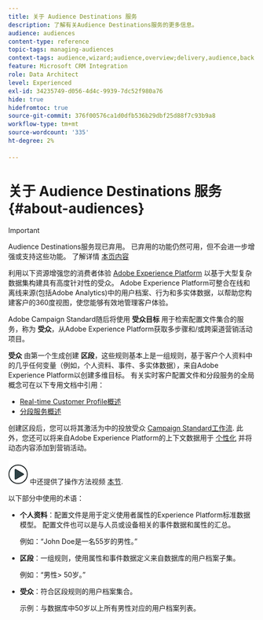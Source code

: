 ```yaml
---
title: 关于 Audience Destinations 服务
description: 了解有关Audience Destinations服务的更多信息。
audience: audiences
content-type: reference
topic-tags: managing-audiences
context-tags: audience,wizard;audience,overview;delivery,audience,back
feature: Microsoft CRM Integration
role: Data Architect
level: Experienced
exl-id: 34235749-d056-4d4c-9939-7dc52f980a76
hide: true
hidefromtoc: true
source-git-commit: 376f00576ca1d0dfb536b29dbf25d88f7c93b9a8
workflow-type: tm+mt
source-wordcount: '335'
ht-degree: 2%

---
```


# 关于 Audience Destinations 服务 {#about-audiences}

>[!IMPORTANT]
>
>Audience Destinations服务现已弃用。 已弃用的功能仍然可用，但不会进一步增强或支持这些功能。 了解详情 [本页内容](../../rn/using/deprecated-features.md)

利用以下资源增强您的消费者体验 [Adobe Experience Platform](https://experienceleague.adobe.com/docs/experience-platform/landing/home.html) 以基于大型复杂数据集构建具有高度针对性的受众。 Adobe Experience Platform可整合在线和离线来源(包括Adobe Analytics)中的用户档案、行为和多实体数据，以帮助您构建客户的360度视图，使您能够有效地管理客户体验。

Adobe Campaign Standard随后将使用 **受众目标** 用于检索配置文件集合的服务，称为 **受众**，从Adobe Experience Platform获取多步骤和/或跨渠道营销活动项目。

**受众** 由第一个生成创建 **区段**，这些规则基本上是一组规则，基于客户个人资料中的几乎任何变量（例如，个人资料、事件、多实体数据），来自Adobe Experience Platform以创建多维目标。 有关实时客户配置文件和分段服务的全局概念可在以下专用文档中引用：

* [Real-time Customer Profile概述](https://experienceleague.adobe.com/docs/experience-platform/profile/home.html)
* [分段服务概述](https://experienceleague.adobe.com/docs/experience-platform/segmentation/home.html)

创建区段后，您可以将其激活为中的投放受众 [Campaign Standard工作流](../../integrating/using/aep-targeting-audiences.md). 此外，您还可以将来自Adobe Experience Platform的上下文数据用于 [个性化](../../integrating/using/aep-personalizing-campaigns.md) 并将动态内容添加到营销活动。

![](assets/do-not-localize/how-to-video.png) 中还提供了操作方法视频 [本节](https://experienceleague.adobe.com/docs/campaign-learn/campaign-standard-tutorials/profiles-and-audiences/audience-destinations/audience-destinations-overview.html).

以下部分中使用的术语：

* **个人资料**：配置文件是用于定义使用者属性的Experience Platform标准数据模型。 配置文件也可以是与人员或设备相关的事件数据和属性的汇总。

  例如：“John Doe是一名55岁的男性。”

* **区段**：一组规则，使用属性和事件数据定义来自数据库的用户档案子集。

  例如：“男性> 50岁。”

* **受众**：符合区段规则的用户档案集合。

  示例：与数据库中50岁以上所有男性对应的用户档案列表。
